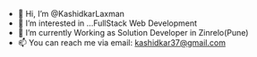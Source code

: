 - 👋 Hi, I’m @KashidkarLaxman
- 👀 I’m interested in ...FullStack Web Development
- 🌱 I’m currently  Working as Solution Developer in Zinrelo(Pune)
- 📫 You can reach me via email: kashidkar37@gmail.com

<!---
KashidkarLaxman/KashidkarLaxman is a ✨ special ✨ repository because its `README.md` (this file) appears on your GitHub profile.
You can click the Preview link to take a look at your changes.
--->
